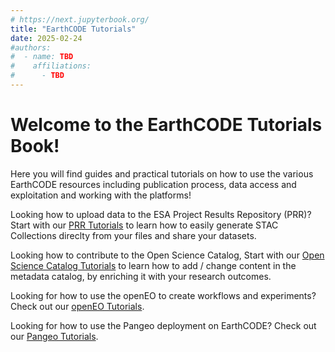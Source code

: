 ```yaml
---
# https://next.jupyterbook.org/
title: "EarthCODE Tutorials"
date: 2025-02-24
#authors:
#  - name: TBD
#    affiliations:
#      - TBD
---
```


# Welcome to the EarthCODE Tutorials Book!

Here you will find guides and practical tutorials on how to use the various EarthCODE resources including publication process, data access and exploitation and working with the platforms!

Looking how to upload data to the ESA Project Results Repository (PRR)? Start with our [PRR Tutorials](PRR/index.md) to learn how to easily generate STAC Collections direclty from your files and share your datasets.

Looking how to contribute to the Open Science Catalog, Start with our [Open Science Catalog Tutorials](OSC/index.md) to learn how to add / change content in the metadata catalog, by enriching it with your research outcomes.

Looking for how to use the openEO to create workflows and experiments? Check out our [openEO Tutorials](openeo/index.md).

Looking for how to use the Pangeo deployment on EarthCODE? Check out our [Pangeo Tutorials](pangeo/index.md).